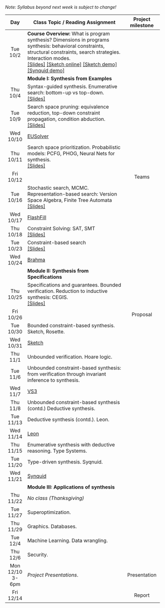 *Note: Syllabus beyond next week is subject to change!*

| Day           | Class Topic / Reading Assignment | Project milestone |
|:-------------:| ----- | :-------:|
|Tue<br/> 10/2 |**Course Overview:** What is program synthesis? Dimensions in programs synthesis: behavioral constraints, structural constraints, search strategies. Interaction modes.<br/>[\[Slides\]](../blob/master/lectures/Lecture01.pdf) [\[Sketch online\]](http://sketch1.csail.mit.edu/demo/pages/sketchexp) [\[Sketch demo\]](http://people.csail.mit.edu/asolar/gal/isolateRightmost.sk.html) [\[Synquid demo\]](http://comcom.csail.mit.edu/demos/#intersection)| |
| |**Module I: Synthesis from Examples** | |
|Thu<br/> 10/4  |Syntax-guided synthesis. Enumerative search: bottom-up vs top-down.<br/>[\[Slides\]](../blob/master/lectures/Lecture02.pdf) | | 
|Tue<br/> 10/9 |Search space pruning: equivalence reduction, top-down constraint propagation, condition abduction.<br/>[\[Slides\]](../blob/master/lectures/Lecture03.pdf)| |
|Wed<br/> 10/10  | [EUSolver](Reading-List#week-1-eusolver) | | 
|Thu<br/> 10/11 |Search space prioritization. Probabilistic models: PCFG, PHOG, Neural Nets for synthesis. <br/>[\[Slides\]](../blob/master/lectures/Lecture04.pdf)| |
|Fri<br/> 10/12  | | Teams |
|Tue<br/> 10/16 |Stochastic search, MCMC. Representation-based search: Version Space Algebra, Finite Tree Automata<br/>[\[Slides\]](../blob/master/lectures/Lecture05.pdf)| |
|Wed<br/> 10/17 | [FlashFill](Reading-List#week-2-flashfill) | | 
|Thu<br/> 10/18 |Constraint Solving: SAT, SMT<br/>[\[Slides\]](../blob/master/lectures/Lecture06.pdf)| |
|Tue<br/> 10/23 |Constraint-based search<br/>[\[Slides\]](../blob/master/lectures/Lecture07.pdf)| |
|Wed<br/> 10/24 |[Brahma](Reading-List#week-3-brahma) | | 
||**Module II: Synthesis from Specifications**| |
|Thu<br/> 10/25 |Specifications and guarantees. Bounded verification. Reduction to inductive synthesis: CEGIS.<br/>[\[Slides\]](../blob/master/lectures/Lecture08.pdf)| |
|Fri<br/> 10/26  | | Proposal |
|Tue<br/> 10/30 |Bounded constraint-based synthesis. Sketch, Rosette.<!--<br/>[\[Slides\]](../blob/master/lectures/Lecture09.pdf)-->| |
|Wed<br/> 10/31 |[Sketch](Reading-List#week-4-sketch) | | 
|Thu<br/> 11/1 |Unbounded verification. Hoare logic.<!--<br/>[\[Slides\]](../blob/master/lectures/Lecture10.pdf)-->| |
|Tue<br/> 11/6  |Unbounded constraint-based synthesis: from verification through invariant inference to synthesis.<!--<br/>[\[Slides\]](../blob/master/lectures/Lecture11.pdf)-->| |
|Wed<br/> 11/7  |[VS3](Reading-List#week-5-vs3) | | 
|Thu<br/> 11/8  |Unbounded constraint-based synthesis (contd.) Deductive synthesis.<!--<br/>[\[Slides\]](../blob/master/lectures/Lecture12.pdf)-->| |
|Tue<br/> 11/13  |Deductive synthesis (contd.). Leon.<!--<br/>[\[Slides\]](../blob/master/lectures/Lecture13.pdf)-->| | |
|Wed<br/> 11/14  |[Leon](Reading-List#week-6-leon) | | 
|Thu<br/> 11/15 |Enumerative synthesis with deductive reasoning. Type Systems.<!--<br/>[\[Slides\]](../blob/master/lectures/Lecture14.pdf)-->| |
|Tue<br/> 11/20 |Type-driven synthesis. Syqnuid.<!--<br/>[\[Slides\]](../blob/master/lectures/Lecture15.pdf)-->| |
|Wed<br/> 11/21 |[Synquid](Reading-List#week-7-synquid) | | 
||**Module III: Applications of synthesis**| | |
|Thu<br/> 11/22 |*No class (Thanksgiving)*| |
|Tue<br/> 11/27 |Superoptimization. | |
|Thu<br/> 11/29 |Graphics. Databases.<!--<br/>[\[Slides\]](../blob/master/lectures/Lecture16.pdf)-->| |
|Tue<br/> 12/4  |Machine Learning. Data wrangling. <!--<br/>[\[Slides\]](../blob/master/lectures/Lecture17.pdf)-->| |
|Thu<br/> 12/6  |Security. |  |
|Mon<br/> 12/10<br/> 3-6pm |*Project Presentations*.| Presentation |
|Fri<br/> 12/14 | | Report |




